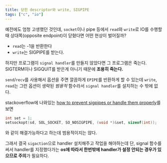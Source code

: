 ```yaml
---
title: 닫힌 descriptor와 write, SIGPIPE
tags: ["c", "io"]
---
```


예전에도 엄청 고생했던 것인데, `socket`이나 pipe 등에서
`read`와 `write`로 IO를 수행할 때 상대쪽(opposite endpoint)이 닫혔다면 어떤 현상이 벌어질까?

- `read`는 -1을 반환한다
- `write`는 SIGPIPE를 받는다.

하지만 프로그램이 `signal handler`를 만들지 않았다면 그 프로그램은 죽는다.  
SIGTERM이나 SIGQUIT를 받은게 아니기 때문에 **조용히 죽는다.**

`send`/`recv`를 사용해서 옵션을 주면 깔끔하게 `EPIPE`를 반환하게 할 수 있는데 `write`, `read`는 그런 옵션이 생략된 _범용적_ 함수라서 `signal handler`를 설치하는 수 밖에 없다.

stackoverflow에 나와있는 [how to prevent sigpipes or handle them properly](https://stackoverflow.com/questions/108183/how-to-prevent-sigpipes-or-handle-them-properly)를 보면

```c
int set = 1;
setsockopt(sd, SOL_SOCKET, SO_NOSIGPIPE, (void *)&set, sizeof(int));
```

와 같이 해결가능하다고 하는데 범용적이지는 않다.

그래서 결국 `sigaction`으로 handler 설치해주고 작업을 해야하는데
단, signal 함수를 써서 handler를 지정했다가는 **os에 따라서 한번밖에 handler가 설정 안되는 경우가 있으므로 주의**가 필요하다.
